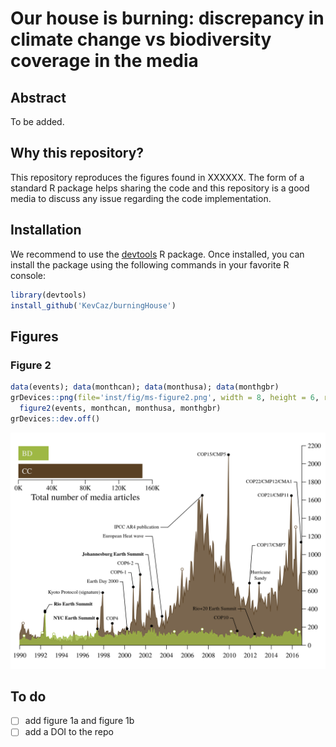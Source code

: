 # Our house is burning: discrepancy in climate change vs biodiversity coverage in the media


## Abstract

To be added.



## Why this repository?

This repository reproduces the figures found in XXXXXX.
The form of a standard R package helps sharing the code and this repository
is a good media to discuss any issue regarding the code implementation.


## Installation

We recommend to use the [devtools](https://cran.r-project.org/web/packages/devtools/index.html)
R package. Once installed, you can install the package using the following
commands in your favorite R console:

```r
library(devtools)
install_github('KevCaz/burningHouse')
```

## Figures

### Figure 2

```r
data(events); data(monthcan); data(monthusa); data(monthgbr)
grDevices::png(file='inst/fig/ms-figure2.png', width = 8, height = 6, res = 300, unit = 'in')
  figure2(events, monthcan, monthusa, monthgbr)
grDevices::dev.off()
```

![](inst/fig/ms-figure2.png)



## To do

- [ ] add figure 1a and figure 1b
- [ ] add a DOI to the repo
